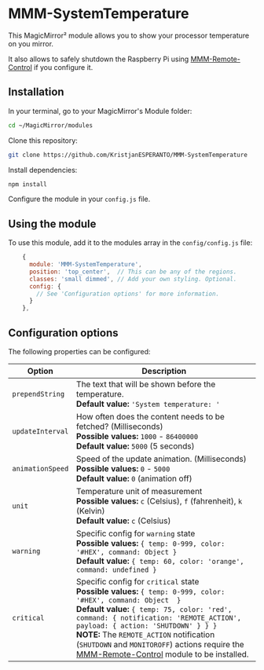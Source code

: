 # MMM-SystemTemperature

This MagicMirror² module allows you to show your processor temperature on you mirror.

It also allows to safely shutdown the Raspberry Pi using [MMM-Remote-Control](https://github.com/Jopyth/MMM-Remote-Control) if you configure it.

## Installation

In your terminal, go to your MagicMirror's Module folder:

```bash
cd ~/MagicMirror/modules
```

Clone this repository:
```bash
git clone https://github.com/KristjanESPERANTO/MMM-SystemTemperature
```

Install dependencies:
```bash
npm install
```

Configure the module in your `config.js` file.

## Using the module

To use this module, add it to the modules array in the `config/config.js` file:
```js
    {
      module: 'MMM-SystemTemperature',
      position: 'top_center',  // This can be any of the regions.
      classes: 'small dimmed', // Add your own styling. Optional.
      config: {
        // See 'Configuration options' for more information.
      }
    },
```

## Configuration options

The following properties can be configured:


<table width="100%">
  <thead>
    <tr>
      <th>Option</th>
      <th width="100%">Description</th>
    </tr>
  <thead>
  <tbody>
    <tr>
      <td><code>prependString</code></td>
      <td>The text that will be shown before the temperature.
        <br><b>Default value:</b> <code>'System temperature: '</code>
      </td>
    </tr>
    <tr>
      <td><code>updateInterval</code></td>
      <td>How often does the content needs to be fetched? (Milliseconds)
        <br><b>Possible values:</b> <code>1000</code> - <code>86400000</code>
        <br><b>Default value:</b> <code>5000</code> (5 seconds)
      </td>
    </tr>
    <tr>
      <td><code>animationSpeed</code></td>
      <td>Speed of the update animation. (Milliseconds)
        <br><b>Possible values:</b> <code>0</code> - <code>5000</code>
        <br><b>Default value:</b> <code>0</code> (animation off)
      </td>
    </tr>
    <tr>
      <td><code>unit</code></td>
      <td>Temperature unit of measurement
        <br><b>Possible values:</b> <code>c</code> (Celsius), <code>f</code> (fahrenheit), <code>k</code> (Kelvin)
        <br><b>Default value:</b> <code>c</code> (Celsius)
      </td>
    </tr>
    <tr>
      <td><code>warning</code></td>
      <td>Specific config for <code>warning</code> state
        <br><b>Possible values:</b> <code>{ temp: 0-999, color: '#HEX', command: Object }</code>
        <br><b>Default value:</b> <code>{ temp: 60, color: 'orange', command: undefined }</code> 
      </td>
    </tr>
    <tr>
      <td><code>critical</code></td>
      <td>Specific config for <code>critical</code> state
        <br><b>Possible values:</b> <code>{ temp: 0-999, color: '#HEX', command: Object  }</code>
        <br><b>Default value:</b> <code>{ temp: 75, color: 'red', command: { notification: 'REMOTE_ACTION', payload: { action: 'SHUTDOWN' } } }</code> 
        <br><b>NOTE:</b> The <code>REMOTE_ACTION</code> notification (<code>SHUTDOWN</code> and <code>MONITOROFF</code>) actions require the <a href="https://github.com/Jopyth/MMM-Remote-Control">MMM-Remote-Control</a> module to be installed.
      </td>
    </tr>
  </tbody>
</table>

